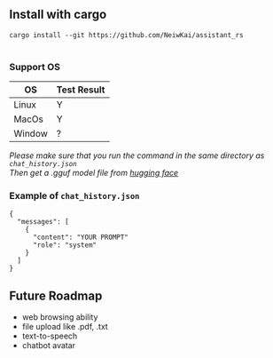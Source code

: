 ## Install with cargo 
`cargo install --git https://github.com/NeiwKai/assistant_rs` </br></br>

### Support OS
|OS       | Test Result |
|---------|-------------|
|Linux    |      Y      |
|MacOs    |      Y      |
|Window   |      ?      |

*Please make sure that you run the command in the same directory as `chat_history.json`* </br>
*Then get a .gguf model file from <a href="https://huggingface.co/">hugging face</a>*

### Example of `chat_history.json` </br>
```
{
  "messages": [
    {
      "content": "YOUR PROMPT"
      "role": "system"
    }
  ]
}
```
## Future Roadmap 
* web browsing ability
* file upload like .pdf, .txt
* text-to-speech
* chatbot avatar
